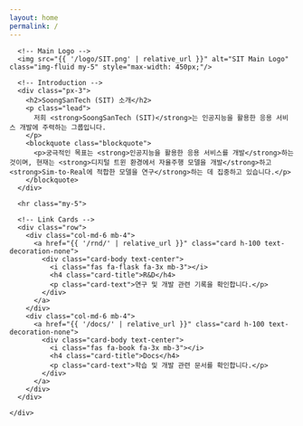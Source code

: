 ```yaml
---
layout: home
permalink: /
---
```


<div class="container-fluid">
  <div class="row justify-content-center">
    <div class="col-12 col-md-10 col-lg-8 text-center">

      <!-- Main Logo -->
      <img src="{{ '/logo/SIT.png' | relative_url }}" alt="SIT Main Logo" class="img-fluid my-5" style="max-width: 450px;"/>

      <!-- Introduction -->
      <div class="px-3">
        <h2>SoongSanTech (SIT) 소개</h2>
        <p class="lead">
          저희 <strong>SoongSanTech (SIT)</strong>는 인공지능을 활용한 응용 서비스 개발에 주력하는 그룹입니다.
        </p>
        <blockquote class="blockquote">
          <p>궁극적인 목표는 <strong>인공지능을 활용한 응용 서비스를 개발</strong>하는 것이며, 현재는 <strong>디지털 트윈 환경에서 자율주행 모델을 개발</strong>하고 <strong>Sim-to-Real에 적합한 모델을 연구</strong>하는 데 집중하고 있습니다.</p>
        </blockquote>
      </div>

      <hr class="my-5">

      <!-- Link Cards -->
      <div class="row">
        <div class="col-md-6 mb-4">
          <a href="{{ '/rnd/' | relative_url }}" class="card h-100 text-decoration-none">
            <div class="card-body text-center">
              <i class="fas fa-flask fa-3x mb-3"></i>
              <h4 class="card-title">R&D</h4>
              <p class="card-text">연구 및 개발 관련 기록을 확인합니다.</p>
            </div>
          </a>
        </div>
        <div class="col-md-6 mb-4">
          <a href="{{ '/docs/' | relative_url }}" class="card h-100 text-decoration-none">
            <div class="card-body text-center">
              <i class="fas fa-book fa-3x mb-3"></i>
              <h4 class="card-title">Docs</h4>
              <p class="card-text">학습 및 개발 관련 문서를 확인합니다.</p>
            </div>
          </a>
        </div>
      </div>

    </div>
  </div>
</div>
